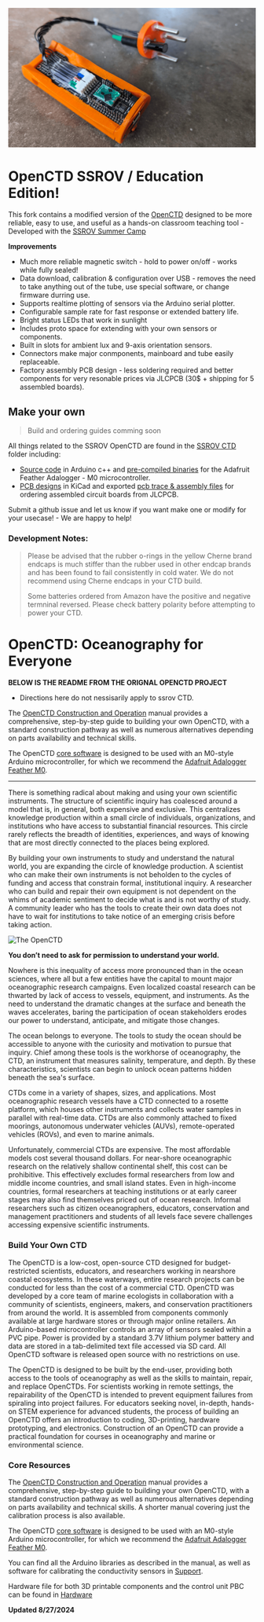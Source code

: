 ![SSROV CTD Header Photo](./ssrov-ctd-main-photo.png)

# OpenCTD SSROV / Education Edition!

This fork contains a modified version of the [OpenCTD](https://github.com/OceanographyforEveryone/OpenCTD) designed to be more reliable, easy to use, and useful as a hands-on classroom teaching tool - Developed with the [SSROV Summer Camp](https://ssrovcamp.org/)

**Improvements**

- Much more reliable magnetic switch - hold to power on/off - works while fully sealed!
- Data download, calibration & configuration over USB - removes the need to take anything out of the tube, use special software, or change firmware durring use.
- Supports realtime plotting of sensors via the Arduino serial plotter.
- Configurable sample rate for fast response or extended battery life.
- Bright status LEDs that work in sunlight
- Includes proto space for extending with your own sensors or components.
- Built in slots for ambient lux and 9-axis orientation sensors.
- Connectors make major conmponents, mainboard and tube easily replaceable.
- Factory assembly PCB design - less soldering required and better components for very resonable prices via JLCPCB (30$ + shipping for 5 assembled boards).

## Make your own

> Build and ordering guides comming soon

All things related to the SSROV OpenCTD are found in the [SSROV CTD](./SSROV%20CTD/) folder including:

- [Source code](./SSROV%20CTD/Software/Firmware/ssrov_ctd_code) in Arduino c++ and [pre-compiled binaries](./SSROV%20CTD/Software/Firmware/ssrov_ctd_code/build) for the Adafruit Feather Adalogger - M0 microcontroller.
- [PCB designs](./SSROV%20CTD/Hardware/Electronics/PCB/OpenCTD-CircuitBoard/ssrov-kicad-openctd) in KiCad and exported [pcb trace & assembly files](./SSROV%20CTD/Hardware/Electronics/PCB/OpenCTD-CircuitBoard/ssrov-kicad-openctd/production/) for ordering assembled circuit boards from JLCPCB.

Submit a github issue and let us know if you want make one or modify for your usecase! - We are happy to help!

### Development Notes:

> Please be advised that the rubber o-rings in the yellow Cherne brand endcaps is much stiffer than the rubber used in other endcap brands and has been found to fail consistently in cold water. We do not recommend using Cherne endcaps in your CTD build.
>
> Some batteries ordered from Amazon have the positive and negative termninal reversed. Please check battery polarity before attempting to power your CTD.

# OpenCTD: Oceanography for Everyone

**BELOW IS THE README FROM THE ORIGNAL OPENCTD PROJECT**

- Directions here do not nessisarily apply to ssrov CTD.

The [OpenCTD Construction and
Operation](https://github.com/OceanographyforEveryone/OpenCTD/tree/main/Documentation/Manual)
manual provides a comprehensive, step-by-step guide to building your own
OpenCTD, with a standard construction pathway as well as numerous alternatives
depending on parts availability and technical skills.

The OpenCTD [core software](https://github.com/OceanographyforEveryone/OpenCTD/tree/main/Software) is designed
to be used with an M0-style Arduino microcontroller, for which we recommend the
[Adafruit Adalogger Feather M0](https://www.adafruit.com/product/2796).

---

There is something radical about making and using your own scientific
instruments. The structure of scientific inquiry has coalesced around a model
that is, in general, both expensive and exclusive. This centralizes knowledge
production within a small circle of individuals, organizations, and
institutions who have access to substantial financial resources. This circle
rarely reflects the breadth of identities, experiences, and ways of knowing
that are most directly connected to the places being explored.

By building your own instruments to study and understand the natural world, you
are expanding the circle of knowledge production. A scientist who can make
their own instruments is not beholden to the cycles of funding and access that
constrain formal, institutional inquiry. A researcher who can build and repair
their own equipment is not dependent on the whims of academic sentiment to
decide what is and is not worthy of study. A community leader who has the tools
to create their own data does not have to wait for institutions to take notice
of an emerging crisis before taking action.

![The OpenCTD](<Documentation/Images/IMG_20190727_150858%20(2).jpg>)

**You don’t need to ask for permission to understand your world.**

Nowhere is this inequality of access more pronounced than in the ocean
sciences, where all but a few entities have the capital to mount major
oceanographic research campaigns. Even localized coastal research can be
thwarted by lack of access to vessels, equipment, and instruments. As the need
to understand the dramatic changes at the surface and beneath the waves
accelerates, baring the participation of ocean stakeholders erodes our
power to understand, anticipate, and mitigate those changes.

The ocean belongs to everyone. The tools to study the ocean should be
accessible to anyone with the curiosity and motivation to pursue that inquiry.
Chief among these tools is the workhorse of oceanography, the CTD, an
instrument that measures salinity, temperature, and depth. By these
characteristics, scientists can begin to unlock ocean patterns hidden beneath
the sea's surface.

CTDs come in a variety of shapes, sizes, and applications. Most oceanographic
research vessels have a CTD connected to a rosette platform, which houses other
instruments and collects water samples in parallel with real-time data. CTDs
are also commonly attached to fixed moorings, autonomous underwater vehicles
(AUVs), remote-operated vehicles (ROVs), and even to marine animals.

Unfortunately, commercial CTDs are expensive. The most affordable models cost
several thousand dollars. For near-shore oceanographic research on the
relatively shallow continental shelf, this cost can be prohibitive. This
effectively excludes formal researchers from low and middle income countries,
and small island states. Even in high-income countries, formal researchers at
teaching institutions or at early career stages may also find themselves priced
out of ocean research. Informal researchers such as citizen oceanographers,
educators, conservation and management practitioners and students of all levels
face severe challenges accessing expensive scientific instruments.

### Build Your Own CTD

The OpenCTD is a low-cost, open-source CTD designed for budget-restricted
scientists, educators, and researchers working in nearshore coastal ecosystems.
In these waterways, entire research projects can be conducted for less than the
cost of a commercial CTD. OpenCTD was developed by a core team of marine
ecologists in collaboration with a community of scientists, engineers, makers,
and conservation practitioners from around the world. It is assembled from
components commonly available at large hardware stores or through major online
retailers. An Arduino-based microcontroller controls an array of sensors sealed
within a PVC pipe. Power is provided by a standard 3.7V lithium polymer battery
and data are stored in a tab-delimited text file accessed via SD card. All
OpenCTD software is released open source with no restrictions on use.

The OpenCTD is designed to be built by the end-user, providing both access to
the tools of oceanography as well as the skills to maintain, repair, and
replace OpenCTDs. For scientists working in remote settings, the repairability
of the OpenCTD is intended to prevent equipment failures from spiraling into
project failures. For educators seeking novel, in-depth, hands-on STEM
experience for advanced students, the process of building an OpenCTD offers an
introduction to coding, 3D-printing, hardware prototyping, and electronics.
Construction of an OpenCTD can provide a practical foundation for courses in
oceanography and marine or environmental science.

### Core Resources

The [OpenCTD Construction and
Operation](https://github.com/OceanographyforEveryone/OpenCTD/tree/main/Documentation/Manual)
manual provides a comprehensive, step-by-step guide to building your own
OpenCTD, with a standard construction pathway as well as numerous alternatives
depending on parts availability and technical skills. A shorter manual covering just the calibration process is also available.

The OpenCTD [core software](https://github.com/OceanographyforEveryone/OpenCTD/tree/main/Software) is designed
to be used with an M0-style Arduino microcontroller, for which we recommend the
[Adafruit Adalogger Feather M0](https://www.adafruit.com/product/2796).

You can find all the Arduino libraries as described in the manual, as well as
software for calibrating the conductivity sensors in
[Support](https://github.com/OceanographyforEveryone/OpenCTD/tree/main/Software/Support).

Hardware file for both 3D printable components and the control unit PBC can be found in [Hardware](https://github.com/OceanographyforEveryone/OpenCTD/tree/main/Hardware)

**Updated 8/27/2024**
